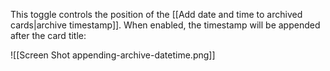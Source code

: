 
This toggle controls the position of the [[Add date and time to archived cards|archive timestamp]]. When enabled, the timestamp will be appended after the card title:

![[Screen Shot appending-archive-datetime.png]]
